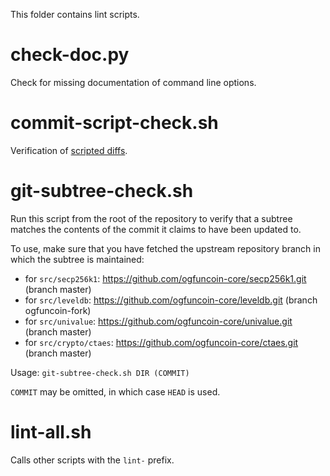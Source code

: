 This folder contains lint scripts.

check-doc.py
============
Check for missing documentation of command line options.

commit-script-check.sh
======================
Verification of [scripted diffs](/doc/developer-notes.md#scripted-diffs).

git-subtree-check.sh
====================
Run this script from the root of the repository to verify that a subtree matches the contents of
the commit it claims to have been updated to.

To use, make sure that you have fetched the upstream repository branch in which the subtree is
maintained:
* for `src/secp256k1`: https://github.com/ogfuncoin-core/secp256k1.git (branch master)
* for `src/leveldb`: https://github.com/ogfuncoin-core/leveldb.git (branch ogfuncoin-fork)
* for `src/univalue`: https://github.com/ogfuncoin-core/univalue.git (branch master)
* for `src/crypto/ctaes`: https://github.com/ogfuncoin-core/ctaes.git (branch master)

Usage: `git-subtree-check.sh DIR (COMMIT)`

`COMMIT` may be omitted, in which case `HEAD` is used.

lint-all.sh
===========
Calls other scripts with the `lint-` prefix.

